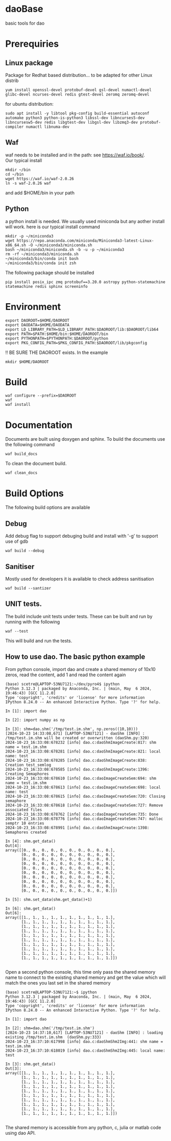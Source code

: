 # daoBase
basic tools for dao

# Prerequiries
## Linux package
Package for Redhat based distribution... to be adapted for other Linux distrib
```
yum install openssl-devel protobuf-devel gsl-devel numactl-devel glibc-devel ncurses-devel redis gtest-devel zeromq zeromq-devel
```
for ubuntu distribution:

```
sudo apt install -y libtool pkg-config build-essential autoconf automake python3 python-is-python3 libssl-dev libncurses5-dev libncursesw5-dev redis libgtest-dev libgsl-dev libzmq3-dev protobuf-compiler numactl libnuma-dev
```

## Waf
waf needs to be installed and in the path: see https://waf.io/book/.  
Our typical install
```
mkdir ~/bin
cd ~/bin
wget https://waf.io/waf-2.0.26
ln -s waf-2.0.26 waf
```
and add $HOME/bin in your path
## Python
a python install is needed. We usually used miniconda but any aother install will work.
here is our typical install command
```
mkdir -p ~/miniconda3
wget https://repo.anaconda.com/miniconda/Miniconda3-latest-Linux-x86_64.sh -O ~/miniconda3/miniconda.sh
bash ~/miniconda3/miniconda.sh -b -u -p ~/miniconda3
rm -rf ~/miniconda3/miniconda.sh
~/miniconda3/bin/conda init bash
~/miniconda3/bin/conda init zsh
```
The following package should be installed
```
pip install posix_ipc zmq protobuf==3.20.0 astropy python-statemachine statemachine redis sphinx screeninfo
```

# Environment
```
export DAOROOT=$HOME/DAOROOT
export DAODATA=$HOME/DAODATA
export LD_LIBRARY_PATH=$LD_LIBRARY_PATH:$DAOROOT/lib:$DAOROOT/lib64
export PATH=$PATH:$HOME/bin:$HOME/DAOROOT/bin
export PYTHONPATH=$PYTHONPATH:$DAOROOT/python
export PKG_CONFIG_PATH=$PKG_CONFIG_PATH:$DAOROOT/lib/pkgconfig

```
!! BE SURE THE DAOROOT exists. In the example
```
mkdir $HOME/DAOROOT
```
# Build
```
waf configure --prefix=$DAOROOT
waf
waf install
```

# Documentation
Documents are built using doxygen and sphinx. To build the documents use the following command
```
waf build_docs
```

To clean the document build.
```
waf clean_docs
```

# Build Options
The following build options are available 

## Debug
Add debug flag to support debuging build and install with '-g' to support use of gdb
```
waf build --debug
```

## Sanitiser
Mostly used for developers it is available to check address sanitisation


```
waf build --santizer
```

## UNIT tests.

The build include unit tests under tests. These can be built and run by running with the following

```
waf --test
```
This will build and run the tests.

## How to use dao. The basic python example
From python console, import dao and create a shared memory of 10x10 zeros, read the content, add 1 and read the content again
```
(base) scetre@LAPTOP-53NU7121:~/dev/pyro4$ ipython
Python 3.12.3 | packaged by Anaconda, Inc. | (main, May  6 2024, 19:46:43) [GCC 11.2.0]
Type 'copyright', 'credits' or 'license' for more information
IPython 8.24.0 -- An enhanced Interactive Python. Type '?' for help.

In [1]: import dao

In [2]: import numpy as np

In [3]: shm=dao.shm('/tmp/test.im.shm', np.zeros((10,10)))
[2024-10-23 14:33:08,671] [LAPTOP-53NU7121] - daoShm [INFO] : /tmp/test.im.shm will be created or overwritten (daoShm.py:320)
2024-10-23_16:33:08:678232 [info] dao.c:daoShmImageCreate:817: shm name = test.im.shm
2024-10-23_16:33:08:678281 [info] dao.c:daoShmImageCreate:821: local name: test
2024-10-23_16:33:08:678285 [info] dao.c:daoShmImageCreate:838: Creation test_semlog
2024-10-23_16:33:08:678585 [info] dao.c:daoShmImageCreate:1396: Creating Semaphores
2024-10-23_16:33:08:678610 [info] dao.c:daoImageCreateSem:694: shm name = test.im.shm
2024-10-23_16:33:08:678613 [info] dao.c:daoImageCreateSem:698: local name: test
2024-10-23_16:33:08:678615 [info] dao.c:daoImageCreateSem:720: Closing semaphore
2024-10-23_16:33:08:678618 [info] dao.c:daoImageCreateSem:727: Remove associated files
2024-10-23_16:33:08:678762 [info] dao.c:daoImageCreateSem:735: Done
2024-10-23_16:33:08:678776 [info] dao.c:daoImageCreateSem:747: malloc semptr 10 entries
2024-10-23_16:33:08:678991 [info] dao.c:daoShmImageCreate:1398: Semaphores created

In [4]: shm.get_data()
Out[4]: 
array([[0., 0., 0., 0., 0., 0., 0., 0., 0., 0.],
       [0., 0., 0., 0., 0., 0., 0., 0., 0., 0.],
       [0., 0., 0., 0., 0., 0., 0., 0., 0., 0.],
       [0., 0., 0., 0., 0., 0., 0., 0., 0., 0.],
       [0., 0., 0., 0., 0., 0., 0., 0., 0., 0.],
       [0., 0., 0., 0., 0., 0., 0., 0., 0., 0.],
       [0., 0., 0., 0., 0., 0., 0., 0., 0., 0.],
       [0., 0., 0., 0., 0., 0., 0., 0., 0., 0.],
       [0., 0., 0., 0., 0., 0., 0., 0., 0., 0.],
       [0., 0., 0., 0., 0., 0., 0., 0., 0., 0.]])

In [5]: shm.set_data(shm.get_data()+1)

In [6]: shm.get_data()
Out[6]: 
array([[1., 1., 1., 1., 1., 1., 1., 1., 1., 1.],
       [1., 1., 1., 1., 1., 1., 1., 1., 1., 1.],
       [1., 1., 1., 1., 1., 1., 1., 1., 1., 1.],
       [1., 1., 1., 1., 1., 1., 1., 1., 1., 1.],
       [1., 1., 1., 1., 1., 1., 1., 1., 1., 1.],
       [1., 1., 1., 1., 1., 1., 1., 1., 1., 1.],
       [1., 1., 1., 1., 1., 1., 1., 1., 1., 1.],
       [1., 1., 1., 1., 1., 1., 1., 1., 1., 1.],
       [1., 1., 1., 1., 1., 1., 1., 1., 1., 1.],
       [1., 1., 1., 1., 1., 1., 1., 1., 1., 1.]])


```
Open a second python console, this time only pass the shared memory name to connect to the existing shared memory and get the value which will match the ones you last set in the shared memory
```
(base) scetre@LAPTOP-53NU7121:~$ ipython
Python 3.12.3 | packaged by Anaconda, Inc. | (main, May  6 2024, 19:46:43) [GCC 11.2.0]
Type 'copyright', 'credits' or 'license' for more information
IPython 8.24.0 -- An enhanced Interactive Python. Type '?' for help.

In [1]: import dao

In [2]: shm=dao.shm('/tmp/test.im.shm')
[2024-10-23 14:37:10,617] [LAPTOP-53NU7121] - daoShm [INFO] : loading existing /tmp/test.im.shm  (daoShm.py:333)
2024-10-23_16:37:10:617998 [info] dao.c:daoShmShm2Img:441: shm name = test.im.shm
2024-10-23_16:37:10:618019 [info] dao.c:daoShmShm2Img:445: local name: test

In [3]: shm.get_data()
Out[3]: 
array([[1., 1., 1., 1., 1., 1., 1., 1., 1., 1.],
       [1., 1., 1., 1., 1., 1., 1., 1., 1., 1.],
       [1., 1., 1., 1., 1., 1., 1., 1., 1., 1.],
       [1., 1., 1., 1., 1., 1., 1., 1., 1., 1.],
       [1., 1., 1., 1., 1., 1., 1., 1., 1., 1.],
       [1., 1., 1., 1., 1., 1., 1., 1., 1., 1.],
       [1., 1., 1., 1., 1., 1., 1., 1., 1., 1.],
       [1., 1., 1., 1., 1., 1., 1., 1., 1., 1.],
       [1., 1., 1., 1., 1., 1., 1., 1., 1., 1.],
       [1., 1., 1., 1., 1., 1., 1., 1., 1., 1.]])


```

The shared memory is accessible from any python, c, julia or matlab code using dao API.


